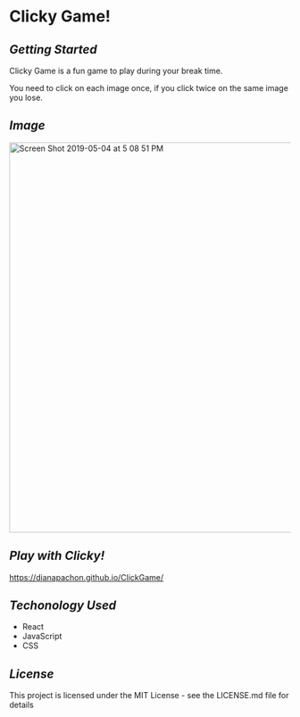 # Clicky Game!

## _Getting Started_

Clicky Game is a fun game to play during your break time. 

You need to click on each image once, if you click twice on the same image you lose. 

## _Image_

<img width="699" alt="Screen Shot 2019-05-04 at 5 08 51 PM" src="https://user-images.githubusercontent.com/44978024/57184919-e7835280-6e90-11e9-9f15-95001a81c237.png">




## _Play with Clicky!_
https://dianapachon.github.io/ClickGame/


## _Techonology Used_

- React
- JavaScript
- CSS

## _License_
This project is licensed under the MIT License - see the LICENSE.md file for details


